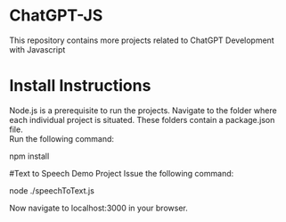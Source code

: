 # ChatGPT-JS
This repository contains more projects related to ChatGPT Development with Javascript

# Install Instructions
Node.js is a prerequisite to run the projects.
Navigate to the folder where each individual project is situated. These folders contain a package.json file.  
Run the following command: 

npm install  

#Text to Speech Demo Project
Issue the following command: 

node ./speechToText.js  

Now navigate to localhost:3000 in your browser.
